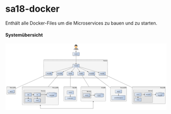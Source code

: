 # sa18-docker
Enthält alle Docker-Files um die Microservices zu bauen und zu starten.


#### Systemübersicht
![Systemübersicht](docu/Softwarearchitektur_Ubersicht_System_Bausteinsicht.png)
